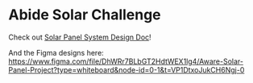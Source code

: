 # Abide Solar Challenge

Check out [Solar Panel System Design Doc](https://docs.google.com/document/d/1dm9USBD47tFseA5p5HaR3orxeIfZgmg98Oeq-E46tYY/edit#heading=h.bfyzaddtavvu)!

And the Figma designs here: https://www.figma.com/file/DhWRr7BLbGT2HdtWEX1lg4/Aware-Solar-Panel-Project?type=whiteboard&node-id=0-1&t=VP1DtxoJukCH6Ngj-0